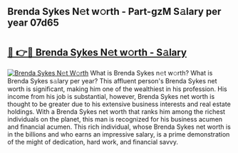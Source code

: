 ## Brenda Sykes N𝚎t w𝚘rth - Part-gzM S𝚊lary per year 07d65

# <h2><a href="http://gc2854.nevu.top/?p=Brenda+Sykes">🔗 👉🔴 Brenda Sykes N𝚎t w𝚘rth - S𝚊lary</a></h2>

[![Brenda Sykes N𝚎t W𝚘rth](https://i.imgur.com/Oavwk0R.jpeg)](http://gc2854.nevu.top/?p=Brenda+Sykes)
What is Brenda Sykes n𝚎t w𝚘rth? What is Brenda Sykes s𝚊lary per year?
This affluent person's Brenda Sykes net worth is significant, making him one of the wealthiest in his profession. His income from his job is substantial, however, Brenda Sykes net worth is thought to be greater due to his extensive business interests and real estate holdings. With a Brenda Sykes net worth that ranks him among the richest individuals on the planet, this man is recognized for his business acumen and financial acumen. This rich individual, whose Brenda Sykes net worth is in the billions and who earns an impressive salary, is a prime demonstration of the might of dedication, hard work, and financial savvy.

